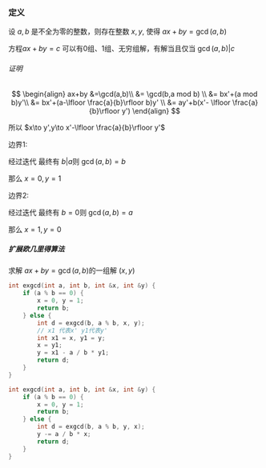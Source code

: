 ### 定义

设 $a,b$ 是不全为零的整数，则存在整数 $x,y$, 使得 $ax+by=\gcd(a,b)$

方程$ax + by = c$ 可以有0组、1组、无穷组解，有解当且仅当 $\gcd(a,b) | c$

###### 证明

$$
\begin{align}
ax+by    &=\gcd(a,b)\\
	 &= \gcd(b,a mod b) \\
	 &= bx'+(a mod b)y'\\
	 &= bx'+(a-\lfloor \frac{a}{b}\rfloor b)y' \\
	 &= ay'+b(x'- \lfloor \frac{a}{b}\rfloor y')
\end{align}
$$

所以 $x\to y',y\to x'-\lfloor \frac{a}{b}\rfloor y'$ 

边界1:

经过迭代 最终有 $b|a$则 $\gcd(a,b) = b$

那么 $x = 0,y = 1$

边界2:

经过迭代 最终有 $b = 0$则 $\gcd(a,b) = a$

那么 $x = 1,y = 0$

##### 扩展欧几里得算法

求解 $ax+by=\gcd(a,b)$的一组解 $(x,y)$

```cpp
int exgcd(int a, int b, int &x, int &y) {
    if (a % b == 0) {
        x = 0, y = 1;
        return b;
    } else {
        int d = exgcd(b, a % b, x, y);
        // x1 代表x' y1代表y'
        int x1 = x, y1 = y;
        x = y1;
        y = x1 - a / b * y1;
        return d;
    }
}
```

```cpp
int exgcd(int a, int b, int &x, int &y) {
    if (a % b == 0) {
        x = 0, y = 1;
        return b;
    } else {
        int d = exgcd(b, a % b, y, x);
        y -= a / b * x;
        return d;
    }
}
```



